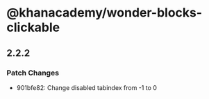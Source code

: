 # @khanacademy/wonder-blocks-clickable

## 2.2.2
### Patch Changes

- 901bfe82: Change disabled tabindex from -1 to 0

